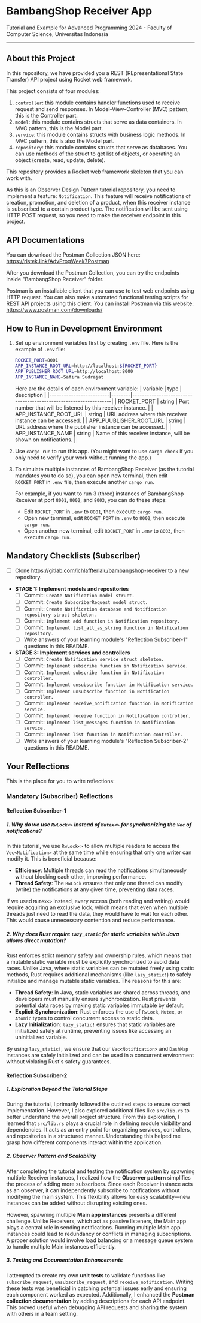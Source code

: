 # BambangShop Receiver App
Tutorial and Example for Advanced Programming 2024 - Faculty of Computer Science, Universitas Indonesia

---

## About this Project
In this repository, we have provided you a REST (REpresentational State Transfer) API project using Rocket web framework.

This project consists of four modules:
1.  `controller`: this module contains handler functions used to receive request and send responses.
    In Model-View-Controller (MVC) pattern, this is the Controller part.
2.  `model`: this module contains structs that serve as data containers.
    In MVC pattern, this is the Model part.
3.  `service`: this module contains structs with business logic methods.
    In MVC pattern, this is also the Model part.
4.  `repository`: this module contains structs that serve as databases.
    You can use methods of the struct to get list of objects, or operating an object (create, read, update, delete).

This repository provides a Rocket web framework skeleton that you can work with.

As this is an Observer Design Pattern tutorial repository, you need to implement a feature: `Notification`.
This feature will receive notifications of creation, promotion, and deletion of a product, when this receiver instance is subscribed to a certain product type.
The notification will be sent using HTTP POST request, so you need to make the receiver endpoint in this project.

## API Documentations

You can download the Postman Collection JSON here: https://ristek.link/AdvProgWeek7Postman

After you download the Postman Collection, you can try the endpoints inside "BambangShop Receiver" folder.

Postman is an installable client that you can use to test web endpoints using HTTP request.
You can also make automated functional testing scripts for REST API projects using this client.
You can install Postman via this website: https://www.postman.com/downloads/

## How to Run in Development Environment
1.  Set up environment variables first by creating `.env` file.
    Here is the example of `.env` file:
    ```bash
    ROCKET_PORT=8001
    APP_INSTANCE_ROOT_URL=http://localhost:${ROCKET_PORT}
    APP_PUBLISHER_ROOT_URL=http://localhost:8000
    APP_INSTANCE_NAME=Safira Sudrajat
    ```
    Here are the details of each environment variable:
    | variable                | type   | description                                                     |
    |-------------------------|--------|-----------------------------------------------------------------|
    | ROCKET_PORT             | string | Port number that will be listened by this receiver instance.    |
    | APP_INSTANCE_ROOT_URL   | string | URL address where this receiver instance can be accessed.       |
    | APP_PUUBLISHER_ROOT_URL | string | URL address where the publisher instance can be accessed.       |
    | APP_INSTANCE_NAME       | string | Name of this receiver instance, will be shown on notifications. |
2.  Use `cargo run` to run this app.
    (You might want to use `cargo check` if you only need to verify your work without running the app.)
3.  To simulate multiple instances of BambangShop Receiver (as the tutorial mandates you to do so),
    you can open new terminal, then edit `ROCKET_PORT` in `.env` file, then execute another `cargo run`.

    For example, if you want to run 3 (three) instances of BambangShop Receiver at port `8001`, `8002`, and `8003`, you can do these steps:
    -   Edit `ROCKET_PORT` in `.env` to `8001`, then execute `cargo run`.
    -   Open new terminal, edit `ROCKET_PORT` in `.env` to `8002`, then execute `cargo run`.
    -   Open another new terminal, edit `ROCKET_PORT` in `.env` to `8003`, then execute `cargo run`.

## Mandatory Checklists (Subscriber)
-   [ ] Clone https://gitlab.com/ichlaffterlalu/bambangshop-receiver to a new repository.
-   **STAGE 1: Implement models and repositories**
    -   [ ] Commit: `Create Notification model struct.`
    -   [ ] Commit: `Create SubscriberRequest model struct.`
    -   [ ] Commit: `Create Notification database and Notification repository struct skeleton.`
    -   [ ] Commit: `Implement add function in Notification repository.`
    -   [ ] Commit: `Implement list_all_as_string function in Notification repository.`
    -   [ ] Write answers of your learning module's "Reflection Subscriber-1" questions in this README.
-   **STAGE 3: Implement services and controllers**
    -   [ ] Commit: `Create Notification service struct skeleton.`
    -   [ ] Commit: `Implement subscribe function in Notification service.`
    -   [ ] Commit: `Implement subscribe function in Notification controller.`
    -   [ ] Commit: `Implement unsubscribe function in Notification service.`
    -   [ ] Commit: `Implement unsubscribe function in Notification controller.`
    -   [ ] Commit: `Implement receive_notification function in Notification service.`
    -   [ ] Commit: `Implement receive function in Notification controller.`
    -   [ ] Commit: `Implement list_messages function in Notification service.`
    -   [ ] Commit: `Implement list function in Notification controller.`
    -   [ ] Write answers of your learning module's "Reflection Subscriber-2" questions in this README.

## Your Reflections
This is the place for you to write reflections:

### Mandatory (Subscriber) Reflections

#### Reflection Subscriber-1

##### **1. Why do we use `RwLock<>` instead of `Mutex<>` for synchronizing the `Vec` of notifications?**  
In this tutorial, we use `RwLock<>` to allow multiple readers to access the `Vec<Notification>` at the same time while ensuring that only one writer can modify it. This is beneficial because:  
- **Efficiency**: Multiple threads can read the notifications simultaneously without blocking each other, improving performance.  
- **Thread Safety**: The `RwLock` ensures that only one thread can modify (write) the notifications at any given time, preventing data races.  

If we used `Mutex<>` instead, every access (both reading and writing) would require acquiring an exclusive lock, which means that even when multiple threads just need to read the data, they would have to wait for each other. This would cause unnecessary contention and reduce performance.  

##### **2. Why does Rust require `lazy_static` for static variables while Java allows direct mutation?**  
Rust enforces strict memory safety and ownership rules, which means that a mutable static variable must be explicitly synchronized to avoid data races. Unlike Java, where static variables can be mutated freely using static methods, Rust requires additional mechanisms (like `lazy_static!`) to safely initialize and manage mutable static variables. The reasons for this are:  
- **Thread Safety**: In Java, static variables are shared across threads, and developers must manually ensure synchronization. Rust prevents potential data races by making static variables immutable by default.  
- **Explicit Synchronization**: Rust enforces the use of `RwLock`, `Mutex`, or `Atomic` types to control concurrent access to static data.  
- **Lazy Initialization**: `lazy_static!` ensures that static variables are initialized safely at runtime, preventing issues like accessing an uninitialized variable.  

By using `lazy_static!`, we ensure that our `Vec<Notification>` and `DashMap` instances are safely initialized and can be used in a concurrent environment without violating Rust's safety guarantees.  

#### Reflection Subscriber-2

##### 1. Exploration Beyond the Tutorial Steps  
During the tutorial, I primarily followed the outlined steps to ensure correct implementation. However, I also explored additional files like `src/lib.rs` to better understand the overall project structure. From this exploration, I learned that `src/lib.rs` plays a crucial role in defining module visibility and dependencies. It acts as an entry point for organizing services, controllers, and repositories in a structured manner. Understanding this helped me grasp how different components interact within the application.

##### 2. Observer Pattern and Scalability  
After completing the tutorial and testing the notification system by spawning multiple Receiver instances, I realized how the **Observer pattern** simplifies the process of adding more subscribers. Since each Receiver instance acts as an observer, it can independently subscribe to notifications without modifying the main system. This flexibility allows for easy scalability—new instances can be added without disrupting existing ones.

However, spawning multiple **Main app instances** presents a different challenge. Unlike Receivers, which act as passive listeners, the Main app plays a central role in sending notifications. Running multiple Main app instances could lead to redundancy or conflicts in managing subscriptions. A proper solution would involve load balancing or a message queue system to handle multiple Main instances efficiently.

##### 3. Testing and Documentation Enhancements  
I attempted to create my own **unit tests** to validate functions like `subscribe_request`, `unsubscribe_request`, and `receive_notification`. Writing these tests was beneficial in catching potential issues early and ensuring each component worked as expected. Additionally, I enhanced the **Postman collection documentation** by adding descriptions for each API endpoint. This proved useful when debugging API requests and sharing the system with others in a team setting.